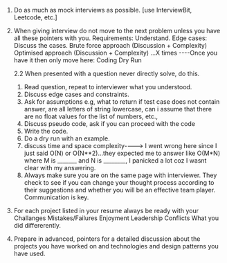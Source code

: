 1. Do as much as mock interviews as possible. [use InterviewBit, Leetcode, etc.]

2. When giving interview do not move to the next problem unless you have all these pointers with you.
    Requirements: Understand.
    Edge cases: Discuss the cases.
    Brute force approach (Discussion + Complexity)
    Optimised approach (Discussion + Complexity) …X times
    ----Once you have it then only move here:
    Coding
    Dry Run

    2.2 When presented with a question never directly solve, do this.

    1. Read question, repeat to interviewer what you understood.
    2. Discuss edge cases and constraints.
    3. Ask for assumptions e.g, what to return if test case does not contain answer, are all letters of string lowercase, can i assume that there are no float values for the list of numbers, etc.,
    4. Discuss pseudo code, ask if you can proceed with the code
    5. Write the code.
    6. Do a dry run with an example.
    7. discuss time and space complexity----> I went wrong here since I just said O(N) or O(N**2)...they expected me to answer like O(M*N) where M is _______ and N is ________, I panicked a lot coz I wasnt clear with my answering.
    8. Always make sure you are on the same page with interviewer. They check to see if you can change your thought process according to their suggestions and whether you will be an effective team player. Communication is key.

3. For each project listed in your resume always be ready with your 
    Challanges
    Mistakes/Failures
    Enjoyment
    Leadership
    Conflicts
    What you did differerently.

4. Prepare in advanced, pointers for a detailed discussion about the projects you have worked on and technologies and design patterns you have used.
